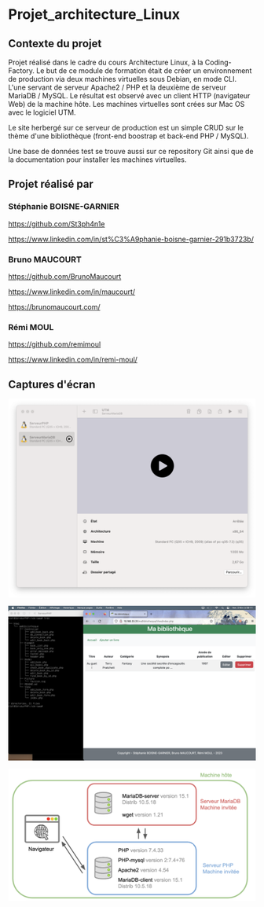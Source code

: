 # Projet_architecture_Linux

## Contexte du projet

Projet réalisé dans le cadre du cours Architecture Linux, à la Coding-Factory. Le but de ce module de formation était de créer un environnement de production via deux machines virtuelles sous Debian, en mode CLI. L'une servant de serveur Apache2 / PHP et la deuxième de serveur MariaDB / MySQL. Le résultat est observé avec un client HTTP (navigateur Web) de la machine hôte. Les machines virtuelles sont crées sur Mac OS avec le logiciel UTM.

Le site herbergé sur ce serveur de production est un simple CRUD sur le thème d'une bibliothèque (front-end boostrap et back-end PHP / MySQL).

Une base de données test se trouve aussi sur ce repository Git ainsi que de la documentation pour installer les machines virtuelles.

## Projet réalisé par

### Stéphanie BOISNE-GARNIER

https://github.com/St3ph4n1e

https://www.linkedin.com/in/st%C3%A9phanie-boisne-garnier-291b3723b/

### Bruno MAUCOURT

https://github.com/BrunoMaucourt

https://www.linkedin.com/in/maucourt/

https://brunomaucourt.com/

### Rémi MOUL

https://github.com/remimoul

https://www.linkedin.com/in/remi-moul/

## Captures d'écran

![UTM](https://raw.githubusercontent.com/BrunoMaucourt/Projet_architecture_Linux/main/Documentation_files/Screenshots/Screenshot_UTM.png)

![UTM](https://raw.githubusercontent.com/BrunoMaucourt/Projet_architecture_Linux/main/Documentation_files/Screenshots/Screenshot_website.png)

![UTM](https://raw.githubusercontent.com/BrunoMaucourt/Projet_architecture_Linux/main/Documentation_files/Screenshots/Screenshot_infrastructure.png)